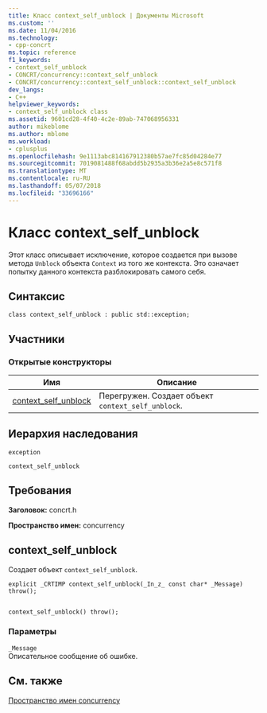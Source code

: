 ```yaml
---
title: Класс context_self_unblock | Документы Microsoft
ms.custom: ''
ms.date: 11/04/2016
ms.technology:
- cpp-concrt
ms.topic: reference
f1_keywords:
- context_self_unblock
- CONCRT/concurrency::context_self_unblock
- CONCRT/concurrency::context_self_unblock::context_self_unblock
dev_langs:
- C++
helpviewer_keywords:
- context_self_unblock class
ms.assetid: 9601cd28-4f40-4c2e-89ab-747068956331
author: mikeblome
ms.author: mblome
ms.workload:
- cplusplus
ms.openlocfilehash: 9e1113abc814167912380b57ae7fc85d04284e77
ms.sourcegitcommit: 7019081488f68abdd5b2935a3b36e2a5e8c571f8
ms.translationtype: MT
ms.contentlocale: ru-RU
ms.lasthandoff: 05/07/2018
ms.locfileid: "33696166"
---
```

# <a name="contextselfunblock-class"></a>Класс context_self_unblock
Этот класс описывает исключение, которое создается при вызове метода `Unblock` объекта `Context` из того же контекста. Это означает попытку данного контекста разблокировать самого себя.  
  
## <a name="syntax"></a>Синтаксис  
  
```  
class context_self_unblock : public std::exception;  
```  
  
## <a name="members"></a>Участники  
  
### <a name="public-constructors"></a>Открытые конструкторы  
  
|Имя|Описание|  
|----------|-----------------|  
|[context_self_unblock](#ctor)|Перегружен. Создает объект `context_self_unblock`.|  
  
## <a name="inheritance-hierarchy"></a>Иерархия наследования  
 `exception`  
  
 `context_self_unblock`  
  
## <a name="requirements"></a>Требования  
 **Заголовок:** concrt.h  
  
 **Пространство имен:** concurrency  
  
##  <a name="ctor"></a> context_self_unblock 

 Создает объект `context_self_unblock`.  
  
```  
explicit _CRTIMP context_self_unblock(_In_z_ const char* _Message) throw();

 
context_self_unblock() throw();
```  
  
### <a name="parameters"></a>Параметры  
 `_Message`  
 Описательное сообщение об ошибке.  
  
## <a name="see-also"></a>См. также  
 [Пространство имен concurrency](concurrency-namespace.md)
